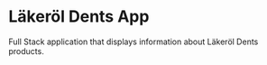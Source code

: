 # Läkeröl Dents App

Full Stack application that displays information about Läkeröl Dents products.
